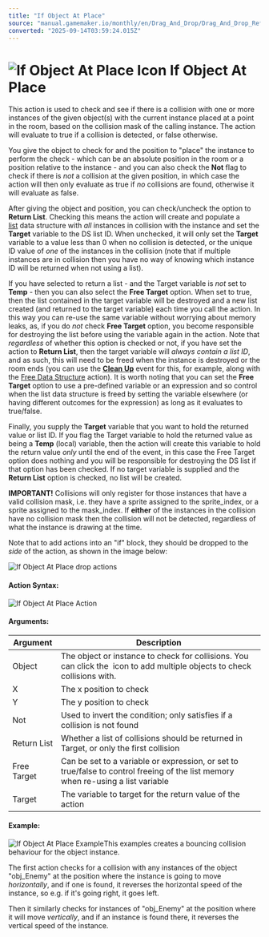 ```yaml
---
title: "If Object At Place"
source: "manual.gamemaker.io/monthly/en/Drag_And_Drop/Drag_And_Drop_Reference/Collisions/If_Object_At_Place.htm"
converted: "2025-09-14T03:59:24.015Z"
---
```


# ![If Object At Place Icon](../../../assets/Images/Scripting_Reference/Drag_And_Drop/Reference/Collisions/i_Collision_At.png) If Object At Place

This action is used to check and see if there is a collision with one or more instances of the given object(s) with the current instance placed at a point in the room, based on the collision mask of the calling instance. The action will evaluate to true if a collision is detected, or false otherwise.

You give the object to check for and the position to "place" the instance to perform the check - which can be an absolute position in the room or a position relative to the instance - and you can also check the **Not** flag to check if there is _not_ a collision at the given position, in which case the action will then only evaluate as true if _no_ collisions are found, otherwise it will evaluate as false.

After giving the object and position, you can check/uncheck the option to **Return List**. Checking this means the action will create and populate a [list](../Data_Structures/Data_Structure_Actions.md) data structure with _all_ instances in collision with the instance and set the **Target** variable to the DS list ID. When unchecked, it will only set the **Target** variable to a value less than 0 when no collision is detected, or the unique ID value of _one_ of the instances in the collision (note that if multiple instances are in collision then you have no way of knowing which instance ID will be returned when not using a list).

If you have selected to return a list - and the Target variable is _not_ set to **Temp** - then you can also select the **Free Target** option. When set to true, then the list contained in the target variable will be destroyed and a new list created (and returned to the target variable) each time you call the action. In this way you can re-use the same variable without worrying about memory leaks, as, if you do _not_ check **Free Target** option, you become responsible for destroying the list before using the variable again in the action. Note that _regardless_ of whether this option is checked or not, if you have set the action to **Return List**, then the target variable will _always contain a list ID_, and as such, this will need to be freed when the instance is destroyed or the room ends (you can use the [**Clean Up**](../../../The_Asset_Editors/Object_Properties/Object_Events.md) event for this, for example, along with the [Free Data Structure](../Data_Structures/Free_Data_Structure.md) action). It is worth noting that you can set the **Free Target** option to use a pre-defined variable or an expression and so control when the list data structure is freed by setting the variable elsewhere (or having different outcomes for the expression) as long as it evaluates to true/false.

Finally, you supply the **Target** variable that you want to hold the returned value or list ID. If you flag the Target variable to hold the returned value as being a **Temp** (local) variable, then the action will create this variable to hold the return value _only_ until the end of the event, in this case the Free Target option does nothing and you will be responsible for destroying the DS list if that option has been checked. If no target variable is supplied and the **Return List** option is checked, no list will be created.

**IMPORTANT!** Collisions will only register for those instances that have a valid collision mask, i.e. they have a sprite assigned to the sprite\_index, or a sprite assigned to the mask\_index. If **either** of the instances in the collision have no collision mask then the collision will not be detected, regardless of what the instance is drawing at the time.

Note that to add actions into an "if" block, they should be dropped to the _side_ of the action, as shown in the image below:

![If Object At Place drop actions](../../../assets/Images/Scripting_Reference/Drag_And_Drop/Reference/Collisions/If_Collision_At.png)

#### Action Syntax:

![If Object At Place Action](../../../assets/Images/Scripting_Reference/Drag_And_Drop/Reference/Collisions/a_Collision_At.png)

#### Arguments:

| Argument | Description |
| --- | --- |
| Object | The object or instance to check for collisions. You can click the  icon to add multiple objects to check collisions with. |
| X | The x position to check |
| Y | The y position to check |
| Not | Used to invert the condition; only satisfies if a collision is not found |
| Return List | Whether a list of collisions should be returned in Target, or only the first collision |
| Free Target | Can be set to a variable or expression, or set to true/false to control freeing of the list memory when re-using a list variable |
| Target | The variable to target for the return value of the action |

#### Example:

![If Object At Place Example](../../../assets/Images/Scripting_Reference/Drag_And_Drop/Reference/Collisions/e_Collision_At.png)This examples creates a bouncing collision behaviour for the object instance.

The first action checks for a collision with any instances of the object "obj\_Enemy" at the position where the instance is going to move _horizontally_, and if one is found, it reverses the horizontal speed of the instance, so e.g. if it's going right, it goes left.

Then it similarly checks for instances of "obj\_Enemy" at the position where it will move _vertically_, and if an instance is found there, it reverses the vertical speed of the instance.